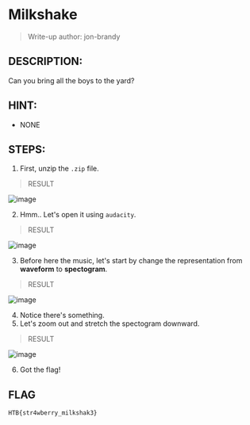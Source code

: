 # Milkshake
> Write-up author: jon-brandy
## DESCRIPTION:
Can you bring all the boys to the yard?
## HINT:
- NONE
## STEPS:
1. First, unzip the `.zip` file.

> RESULT

![image](https://user-images.githubusercontent.com/70703371/210073155-8f8c1dc1-0441-4e58-a385-7a07485d3664.png)


2. Hmm.. Let's open it using `audacity`.

> RESULT

![image](https://user-images.githubusercontent.com/70703371/210073820-d7ab46df-9e5f-4f55-8a1d-5d3a666f95a2.png)


3. Before here the music, let's start by change the representation from **waveform** to **spectogram**.

> RESULT

![image](https://user-images.githubusercontent.com/70703371/210073881-6cc604a3-a133-43f1-ab4a-d1a1b737a1a5.png)


4. Notice there's something.
5. Let's zoom out and stretch the spectogram downward.

> RESULT

![image](https://user-images.githubusercontent.com/70703371/210073982-dd431bfb-8050-4f22-8ca4-6baf2d7bd5e2.png)


6. Got the flag!

## FLAG

```
HTB{str4wberry_milkshak3}
```

